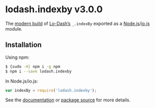 # lodash.indexby v3.0.0

The [modern build](https://github.com/lodash/lodash/wiki/Build-Differences) of [Lo-Dash’s](https://lodash.com/) `_.indexBy` exported as a [Node.js](http://nodejs.org/)/[io.js](https://iojs.org/) module.

## Installation

Using npm:

```bash
$ {sudo -H} npm i -g npm
$ npm i --save lodash.indexby
```

In Node.js/io.js:

```js
var indexBy = require('lodash.indexby');
```

See the [documentation](https://lodash.com/docs#indexBy) or [package source](https://github.com/lodash/lodash/blob/3.0.0-npm-packages/lodash.indexby) for more details.

